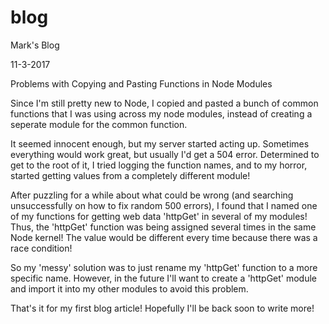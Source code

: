 # blog

Mark's Blog

11-3-2017

Problems with Copying and Pasting Functions in Node Modules

Since I'm still pretty new to Node, I copied and pasted a bunch of common functions that I was using across my node modules, instead of creating a seperate module for the common function.

It seemed innocent enough, but my server started acting up.  Sometimes everything would work great, but usually I'd get a 504 error.  Determined to get to the root of it, I tried logging the function names, and to my horror, started getting values from a completely different module!

After puzzling for a while about what could be wrong (and searching unsuccessfully on how to fix random 500 errors), I found that I named one of my functions for getting web data 'httpGet' in several of my modules!  Thus, the 'httpGet' function was being assigned several times in the same Node kernel!  The value would be different every time because there was a race condition!

So my 'messy' solution was to just rename my 'httpGet' function to a more specific name.  However, in the future I'll want to create a 'httpGet' module and import it into my other modules to avoid this problem.

That's it for my first blog article!  Hopefully I'll be back soon to write more!
